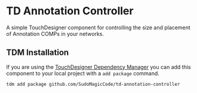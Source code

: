 # TD Annotation Controller

A simple TouchDesigner component for controlling the size and placement of Annotation COMPs in your networks.

## TDM Installation
If you are using the [TouchDesigner Dependency Manager](https://github.com/SudoMagicCode/TouchDesigner-Dependency-Manager) you can add this component to your local project with a `add package` command.
```shell
tdm add package github.com/SudoMagicCode/td-annotation-controller
``` 

